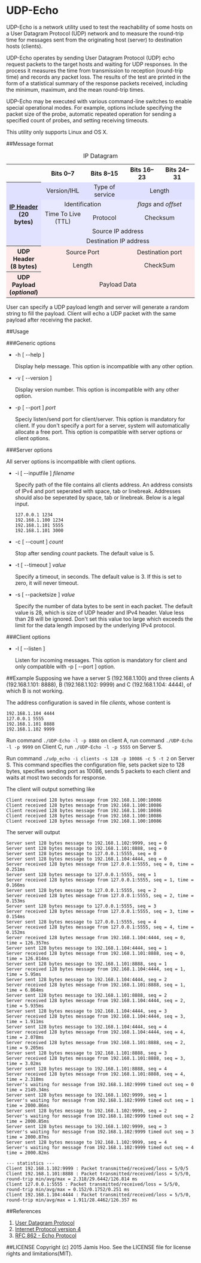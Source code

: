 # UDP-Echo

UDP-Echo is a network utility used to test the reachability of some hosts on a User Datagram Protocol (UDP) network and to measure the round-trip time for messages sent from the originating host (server) to destination hosts (clients).

UDP-Echo operates by sending User Datagram Protocol (UDP) echo request packets to the target hosts and waiting for UDP responses. In the process it measures the time from transmission to reception (round-trip time) and records any packet loss. The results of the test are printed in the form of a statistical summary of the response packets received, including the minimum, maximum, and the mean round-trip times.

UDP-Echo may be executed with various command-line switches to enable special operational modes. For example, options include specifying the packet size of the probe, automatic repeated operation for sending a specified count of probes, and setting receiving timeouts.

This utility only supports Linux and OS X.

##Message format

<table class="wikitable" style="float: right; margin-left: 1.5em; margin-right: 0; margin-top: 0; text-align: center;">
<caption>IP Datagram</caption>
<tr>
<th>&#160;</th>
<th scope="col" style="width:110px;">Bits 0–7</th>
<th scope="col" style="width:110px;">Bits 8–15</th>
<th scope="col" style="width:110px;">Bits 16–23</th>
<th scope="col" style="width:110px;">Bits 24–31</th>
</tr>
<tr style="background:#e0e0ff;">
<th rowspan="5"><a href="/wiki/IPv4_Header" title="IPv4 Header" class="mw-redirect">IP Header</a><br />
(20 bytes)</th>
<td>Version/IHL</td>
<td>Type of service</td>
<td colspan="2">Length</td>
</tr>
<tr style="background:#e8e8ff;">
<td colspan="2">Identification</td>
<td colspan="2"><i>flags</i> and <i>offset</i></td>
</tr>
<tr style="background:#e8e8ff;">
<td>Time To Live (TTL)</td>
<td>Protocol</td>
<td colspan="2">Checksum</td>
</tr>
<tr style="background:#e8e8ff;">
<td colspan="4">Source IP address</td>
</tr>
<tr style="background:#e8e8ff;">
<td colspan="4">Destination IP address</td>
</tr>
<tr style="background:#ffe8e8;">
<th rowspan="2">UDP Header<br />
(8 bytes)</th>
<td colspan="2">Source Port</td>
<td colspan="2">Destination port</td>
</tr>
<tr style="background:#ffe8e8;">
<td colspan="2">Length</td>
<td colspan="2">CheckSum</td>
</tr>
<tr style="background:#ffe8e8;">
<th>UDP Payload<br />
(<i>optional</i>)</th>
<td colspan="4">Payload Data</td>
</tr>
</table>

User can specify a UDP payload length and server will generate a random string to fill the payload. Client will echo a UDP packet with the same payload after receiving the packet.

##Usage

###Generic options

* -h [ --help ]

    Display help message. This option is incompatible with any other option.

* -v [ --version ]

    Display version number. This option is incompatible with any other option.
    
* -p [ --port ] *port*

    Speciy listen/send port for client/server. This option is mandatory for client. If you don't specify a port for a server, system will automatically allocate a free port. This option is compatible with server options or client options.
    
###Server options

All server options is incompatible with client options.

* -i [ --inputfile ] *filename*

    Specify path of the file contains all clients address. An address consists of IPv4 and port seperated with space, tab or linebreak. Addresses should also be seperated by space, tab or linebreak. Below is a legal input.
    
    ```
    127.0.0.1 1234
    192.168.1.100 1234
    192.168.1.101 5555
    192.168.1.101 3000 
    ```
    
* -c [ --count ] *count*

    Stop after sending *count* packets. The default value is 5.
    
* -t [ --timeout ] *value*

    Specify a timeout, in seconds. The default value is 3. If this is set to zero, it will never timeout.

* -s [ --packetsize ] *value*

    Specify the number of data bytes to be sent in each packet. The default value is 28, which is size of UDP header and IPv4 header. Value less than 28 will be ignored. Don't set this value too large which exceeds the limit for the data length imposed by the underlying IPv4 protocol.

###Client options

* -l [ --listen ] 

    Listen for incoming messages. This option is mandatory for client and only compatible with -p [ --port ] option.

##Example
Supposing we have a server S (192.168.1.100) and three clients A (192.168.1.101: 8888), B (192.168.1.102: 9999) and C (192.168.1.104: 4444), of which B is not working.

The address configuration is saved in file *clients*, whose content is

```
192.168.1.104 4444
127.0.0.1 5555
192.168.1.101 8888
192.168.1.102 9999
```

Run command `./UDP-Echo -l -p 8888` on client A, run command `./UDP-Echo -l -p 9999` on Client C, run `./UDP-Echo -l -p 5555` on Server S.

Run command `./udp_echo -i clients -s 128 -p 10086 -c 5 -t 2` on Server S.
This command specifies the configuration file, sets packet size to 128 bytes, specifies sending port as 10086, sends 5 packets to each client and waits at most two seconds for response.

The client will output something like 

```
Client received 128 bytes message from 192.168.1.100:10086
Client received 128 bytes message from 192.168.1.100:10086
Client received 128 bytes message from 192.168.1.100:10086
Client received 128 bytes message from 192.168.1.100:10086
Client received 128 bytes message from 192.168.1.100:10086
```

The server will output

```
Server sent 128 bytes message to 192.168.1.102:9999, seq = 0
Server sent 128 bytes message to 192.168.1.101:8888, seq = 0
Server sent 128 bytes message to 127.0.0.1:5555, seq = 0
Server sent 128 bytes message to 192.168.1.104:4444, seq = 0
Server received 128 bytes message from 127.0.0.1:5555, seq = 0, time = 0.251ms
Server sent 128 bytes message to 127.0.0.1:5555, seq = 1
Server received 128 bytes message from 127.0.0.1:5555, seq = 1, time = 0.166ms
Server sent 128 bytes message to 127.0.0.1:5555, seq = 2
Server received 128 bytes message from 127.0.0.1:5555, seq = 2, time = 0.153ms
Server sent 128 bytes message to 127.0.0.1:5555, seq = 3
Server received 128 bytes message from 127.0.0.1:5555, seq = 3, time = 0.154ms
Server sent 128 bytes message to 127.0.0.1:5555, seq = 4
Server received 128 bytes message from 127.0.0.1:5555, seq = 4, time = 0.152ms
Server received 128 bytes message from 192.168.1.104:4444, seq = 0, time = 126.357ms
Server sent 128 bytes message to 192.168.1.104:4444, seq = 1
Server received 128 bytes message from 192.168.1.101:8888, seq = 0, time = 126.814ms
Server sent 128 bytes message to 192.168.1.101:8888, seq = 1
Server received 128 bytes message from 192.168.1.104:4444, seq = 1, time = 5.95ms
Server sent 128 bytes message to 192.168.1.104:4444, seq = 2
Server received 128 bytes message from 192.168.1.101:8888, seq = 1, time = 6.864ms
Server sent 128 bytes message to 192.168.1.101:8888, seq = 2
Server received 128 bytes message from 192.168.1.104:4444, seq = 2, time = 5.935ms
Server sent 128 bytes message to 192.168.1.104:4444, seq = 3
Server received 128 bytes message from 192.168.1.104:4444, seq = 3, time = 1.911ms
Server sent 128 bytes message to 192.168.1.104:4444, seq = 4
Server received 128 bytes message from 192.168.1.104:4444, seq = 4, time = 2.078ms
Server received 128 bytes message from 192.168.1.101:8888, seq = 2, time = 9.205ms
Server sent 128 bytes message to 192.168.1.101:8888, seq = 3
Server received 128 bytes message from 192.168.1.101:8888, seq = 3, time = 3.02ms
Server sent 128 bytes message to 192.168.1.101:8888, seq = 4
Server received 128 bytes message from 192.168.1.101:8888, seq = 4, time = 2.318ms
Server's waiting for message from 192.168.1.102:9999 timed out seq = 0 time = 2149.34ms
Server sent 128 bytes message to 192.168.1.102:9999, seq = 1
Server's waiting for message from 192.168.1.102:9999 timed out seq = 1 time = 2000.86ms
Server sent 128 bytes message to 192.168.1.102:9999, seq = 2
Server's waiting for message from 192.168.1.102:9999 timed out seq = 2 time = 2000.85ms
Server sent 128 bytes message to 192.168.1.102:9999, seq = 3
Server's waiting for message from 192.168.1.102:9999 timed out seq = 3 time = 2000.87ms
Server sent 128 bytes message to 192.168.1.102:9999, seq = 4
Server's waiting for message from 192.168.1.102:9999 timed out seq = 4 time = 2000.82ms

--- statistics ---
Client 192.168.1.102:9999 : Packet transmitted/received/loss = 5/0/5
Client 192.168.1.101:8888 : Packet transmitted/received/loss = 5/5/0, round-trip min/avg/max = 2.318/29.6442/126.814 ms
Client 127.0.0.1:5555 : Packet transmitted/received/loss = 5/5/0, round-trip min/avg/max = 0.152/0.1752/0.251 ms
Client 192.168.1.104:4444 : Packet transmitted/received/loss = 5/5/0, round-trip min/avg/max = 1.911/28.4462/126.357 ms
```

##References 
1. [User Datagram Protocol](http://en.wikipedia.org/wiki/User_Datagram_Protocol)
2. [Internet Protocol version 4](http://en.wikipedia.org/wiki/IPv4)
3. [RFC 862 - Echo Protocol](http://www.rfc-base.org/txt/rfc-862.txt)

##LICENSE
Copyright (c) 2015 Jamis Hoo. See the LICENSE file for license rights and limitations(MIT).
